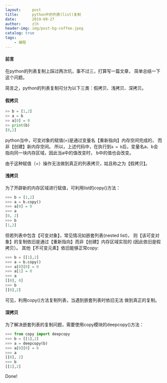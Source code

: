 ```yaml
---
layout:     post
title:      python中的列表(list)复制
date:       2019-09-27
author:     zlh
header-img: img/post-bg-coffee.jpeg
catalog: true
tags:
    - 编程
---
```


#### 前言
在python的列表复制上踩过两次坑，事不过三，打算写一篇文章，
简单总结一下这个问题。

简言之，python的列表复制可分为以下三类：假拷贝、浅拷贝、深拷贝。


#### 假拷贝 

```python
>> b = [1,2]
>> a = b
>> a[0] = 0
>> print(b)
[0,2]

```
python当中，可变对象的赋值(=)是通过变量名【重新指向】内存空间完成的，
而非【创建】新内存空间。
所以，上述代码中，在执行到`a = b`后，变量名a、b会指向同一块内存区域，因此当a中的值改变时，
b中的值也会改变。

由于这种赋值（=）操作无法做到真正的列表拷贝，姑且称之为【假拷贝】。

#### 浅拷贝
为了开辟新的内存区域进行赋值，可利用list的copy()方法：
``` python
>>> b = [1,2]
>>> a = b.copy()
>>> a[0] = 0
>>> a
[0, 2]
>>> b
[1,2]
```
但若列表中包含【可变对象】，常见情况如嵌套列表(nested list)，
则【该可变对象】的复制依旧是通过【重新指向】而非【创建】内存区域实现的 (因此依旧是假拷贝）。
其他【不可变元素】依旧能够正常copy:
``` python
>>> b = [[1],2]
>>> a = b.copy()
>>> a[0][0] = 0
>>> a[1] = 0
>>> a
[[0], 0]
>>> b
[[0],2]
```

可见，利用copy()方法复制列表，当遇到嵌套列表时依旧无法
做到真正的复制。


#### 深拷贝
为了解决嵌套列表的复制问题，需要使用copy模块的deepcopy()方法：

``` python
>>> from copy import deepcopy
>>> b = [[1],2]
>>> a = deepcopy(b)
>>> a[0][0] = 0
>>> a
[[0], 2]
>>> b
[[1],2]
```

Done!
